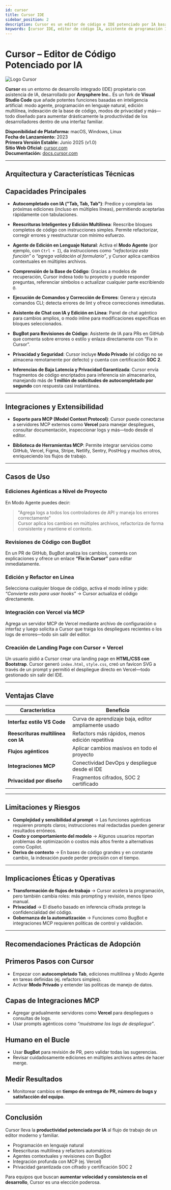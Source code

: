 ```yaml
---
id: cursor
title: Cursor IDE
sidebar_position: 2
description: Cursor es un editor de código e IDE potenciado por IA basado en VS Code que ofrece autocompletado inteligente, edición en lenguaje natural y flujos de desarrollo agénticos para mejorar la productividad del desarrollador.
keywords: [cursor IDE, editor de código IA, asistente de programación IA, fork VS Code, autocompletado inteligente, desarrollo agéntico, productividad desarrollador, generación código]
---
```


# Cursor – Editor de Código Potenciado por IA

<img src="/img/artificial-intelligence/tools/cursor.svg" alt="Logo Cursor" class="ai-logo logo-cursor" />

**Cursor** es un entorno de desarrollo integrado (IDE) propietario con asistencia de IA, desarrollado por **Anysphere Inc.**. Es un fork de **Visual Studio Code** que añade potentes funciones basadas en inteligencia artificial: modo agente, programación en lenguaje natural, edición multilínea, indexación de la base de código, modos de privacidad y más—todo diseñado para aumentar drásticamente la productividad de los desarrolladores dentro de una interfaz familiar.

**Disponibilidad de Plataforma:** macOS, Windows, Linux  
**Fecha de Lanzamiento:** 2023  
**Primera Versión Estable:** Junio 2025 (v1.0)  
**Sitio Web Oficial:** [cursor.com](https://cursor.com)  
**Documentación:** [docs.cursor.com](https://docs.cursor.com)  

---

## Arquitectura y Características Técnicas

## Capacidades Principales

- **Autocompletado con IA ("Tab, Tab, Tab")**: Predice y completa las próximas ediciones (incluso en múltiples líneas), permitiendo aceptarlas rápidamente con tabulaciones.  

- **Reescrituras Inteligentes y Edición Multilínea**: Reescribe bloques completos de código con instrucciones simples. Permite refactorizar, corregir errores y reestructurar con mínimo esfuerzo.  

- **Agente de Edición en Lenguaje Natural**: Activa el **Modo Agente** (por ejemplo, con `Ctrl + I`), da instrucciones como *“refactoriza esta función”* o *“agrega validación al formulario”*, y Cursor aplica cambios contextuales en múltiples archivos.  

- **Comprensión de la Base de Código**: Gracias a modelos de recuperación, Cursor indexa todo tu proyecto y puede responder preguntas, referenciar símbolos o actualizar cualquier parte escribiendo `@`.  

- **Ejecución de Comandos y Corrección de Errores**: Genera y ejecuta comandos CLI; detecta errores de lint y ofrece correcciones inmediatas.  

- **Asistente de Chat con IA y Edición en Línea**: Panel de chat agéntico para cambios amplios, o modo inline para modificaciones específicas en bloques seleccionados.  

- **BugBot para Revisiones de Código**: Asistente de IA para PRs en GitHub que comenta sobre errores o estilo y enlaza directamente con “Fix in Cursor”.  

- **Privacidad y Seguridad**: Cursor incluye **Modo Privado** (el código no se almacena remotamente por defecto) y cuenta con certificación **SOC 2**.  

- **Inferencias de Baja Latencia y Privacidad Garantizada**: Cursor envía fragmentos de código encriptados para inferencia sin almacenarlos, manejando más de **1 millón de solicitudes de autocompletado por segundo** con respuesta casi instantánea.  

---

## Integraciones y Extensibilidad

- **Soporte para MCP (Model Context Protocol)**: Cursor puede conectarse a servidores MCP externos como **Vercel** para manejar despliegues, consultar documentación, inspeccionar logs y más—todo desde el editor.  

- **Biblioteca de Herramientas MCP**: Permite integrar servicios como GitHub, Vercel, Figma, Stripe, Netlify, Sentry, PostHog y muchos otros, enriqueciendo los flujos de trabajo.  

---

## Casos de Uso

### Ediciones Agénticas a Nivel de Proyecto
En Modo Agente puedes decir:  
> "Agrega logs a todos los controladores de API y maneja los errores correctamente"  
Cursor aplica los cambios en múltiples archivos, refactoriza de forma consistente y mantiene el contexto.  

### Revisiones de Código con BugBot
En un PR de GitHub, BugBot analiza los cambios, comenta con explicaciones y ofrece un enlace **“Fix in Cursor”** para editar inmediatamente.  

### Edición y Refactor en Línea
Selecciona cualquier bloque de código, activa el modo inline y pide: *“Convierte esto para usar hooks”* → Cursor actualiza el código directamente.  

### Integración con Vercel vía MCP
Agrega un servidor MCP de Vercel mediante archivo de configuración o interfaz y luego solicita a Cursor que traiga los despliegues recientes o los logs de errores—todo sin salir del editor.  

### Creación de Landing Page con Cursor + Vercel
Un usuario pidió a Cursor crear una landing page en **HTML/CSS con Bootstrap**. Cursor generó `index.html`, `style.css`, creó un favicon SVG a través de un prompt y permitió el despliegue directo en Vercel—todo gestionado sin salir del IDE.  

---

## Ventajas Clave

| Característica                    | Beneficio                                           |
|-----------------------------------|-----------------------------------------------------|
| **Interfaz estilo VS Code**       | Curva de aprendizaje baja, editor ampliamente usado |
| **Reescrituras multilínea con IA**| Refactors más rápidos, menos edición repetitiva     |
| **Flujos agénticos**              | Aplicar cambios masivos en todo el proyecto         |
| **Integraciones MCP**             | Conectividad DevOps y despliegue desde el IDE       |
| **Privacidad por diseño**         | Fragmentos cifrados, SOC 2 certificado              |

---

## Limitaciones y Riesgos

- **Complejidad y sensibilidad al prompt** → Las funciones agénticas requieren prompts claros; instrucciones mal redactadas pueden generar resultados erróneos.  
- **Costo y comportamiento del modelo** → Algunos usuarios reportan problemas de optimización o costos más altos frente a alternativas como Copilot.  
- **Deriva de contexto** → En bases de código grandes y en constante cambio, la indexación puede perder precisión con el tiempo.  

---

## Implicaciones Éticas y Operativas

- **Transformación de flujos de trabajo** → Cursor acelera la programación, pero también cambia roles: más prompting y revisión, menos tipeo manual.  
- **Privacidad** → El diseño basado en inferencia cifrada protege la confidencialidad del código.  
- **Gobernanza de la automatización** → Funciones como BugBot e integraciones MCP requieren políticas de control y validación.  

---

## Recomendaciones Prácticas de Adopción

## Primeros Pasos con Cursor
- Empezar con **autocompletado Tab**, ediciones multilínea y Modo Agente en tareas definidas (ej. refactors simples).  
- Activar **Modo Privado** y entender las políticas de manejo de datos.  

## Capas de Integraciones MCP
- Agregar gradualmente servidores como **Vercel** para despliegues o consultas de logs.  
- Usar prompts agénticos como *“muéstrame los logs de despliegue”*.  

## Humano en el Bucle
- Usar **BugBot** para revisión de PR, pero validar todas las sugerencias.  
- Revisar cuidadosamente ediciones en múltiples archivos antes de hacer merge.  

## Medir Resultados
- Monitorear cambios en **tiempo de entrega de PR, número de bugs y satisfacción del equipo**.  

---

## Conclusión

Cursor lleva la **productividad potenciada por IA** al flujo de trabajo de un editor moderno y familiar.  
- Programación en lenguaje natural  
- Reescrituras multilínea y refactors automáticos  
- Agentes contextuales y revisiones con BugBot  
- Integración profunda con MCP (ej. Vercel)  
- Privacidad garantizada con cifrado y certificación SOC 2  

Para equipos que buscan **aumentar velocidad y consistencia en el desarrollo**, Cursor es una elección poderosa.  
